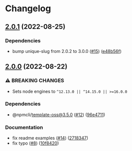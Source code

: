 # Changelog

## [2.0.1](https://github.com/npm/unique-filename/compare/v2.0.0...v2.0.1) (2022-08-25)


### Dependencies

* bump unique-slug from 2.0.2 to 3.0.0 ([#15](https://github.com/npm/unique-filename/issues/15)) ([e48b56f](https://github.com/npm/unique-filename/commit/e48b56f05701344e3a25fe1d28969b3d58b64d21))

## [2.0.0](https://github.com/npm/unique-filename/compare/v1.1.1...v2.0.0) (2022-08-22)


### ⚠ BREAKING CHANGES

* Sets node engines to `^12.13.0 || ^14.15.0 || >=16.0.0`

### Dependencies

* @npmcli/template-oss@3.5.0 ([#12](https://github.com/npm/unique-filename/issues/12)) ([96e4711](https://github.com/npm/unique-filename/commit/96e47114071454bf7580b9e9509173ec59f03dff))


### Documentation

* fix readme examples ([#14](https://github.com/npm/unique-filename/issues/14)) ([2718347](https://github.com/npm/unique-filename/commit/27183475b1f346516723065548c0989a8ac478c1))
* fix typo ([#8](https://github.com/npm/unique-filename/issues/8)) ([10f8420](https://github.com/npm/unique-filename/commit/10f8420abb1bb88d7bb8a508b9a0de622b302885))

